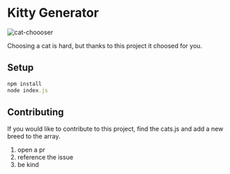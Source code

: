 # Kitty Generator

![cat-choooser](https://media.giphy.com/media/mlvseq9yvZhba/giphy.gif)

Choosing a cat is hard, but thanks to this project it choosed for you. 

## Setup

```js
npm install
node index.js
```

## Contributing

If you would like to contribute to this project, find the cats.js and
add a new breed to the array. 

1. open a pr
2. reference the issue
3. be kind
